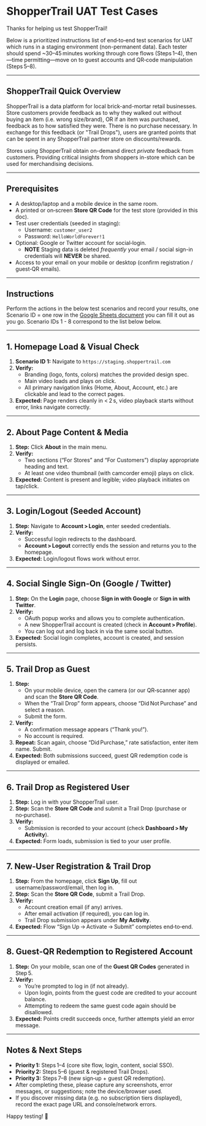 # ShopperTrail UAT Test Cases

Thanks for helping us test ShopperTrail!

Below is a prioritized instructions list of end‑to‑end test scenarios for UAT which runs in a staging environment (non-permanent data).  Each tester should spend ~30–45 minutes working through core flows (Steps 1–4), then—time permitting—move on to guest accounts and QR‑code manipulation (Steps 5–8).

---

## ShopperTrail Quick Overview

ShopperTrail is a data platform for local brick-and-mortar retail businesses. Store customers provide feedback as to why they walked out without buying an item (i.e. wrong size/brand), OR if an item was purchased, feedback as to how satisfied they were. There is no purchase necessary. In exchange for this feedback (or "Trail Drops"), users are granted points that can be spent in any ShopperTrail partner store on discounts/rewards.  

Stores using ShopperTrail obtain on-demand direct *private* feedback from customers. Providing critical insights from shoppers in-store which can be used for merchandising decisions. 

---

## Prerequisites

- A desktop/laptop and a mobile device in the same room.  
- A printed or on‑screen **Store QR Code** for the test store (provided in this doc).  
- Test user credentials (seeded in staging):  
  - Username: `customer_user2`  
  - Password: `HelloWorldForever!1`  
- Optional: Google or Twitter account for social‑login. 
    - **NOTE** Staging data is deleted *frequently* your email / social sign-in credentials will **NEVER** be shared. 
- Access to your email on your mobile or desktop (confirm registration / guest‑QR emails).

---

## Instructions

Perform the actions in the below test scenarios and record your results, one Scenario ID = one row in the [Google Sheets document](https://docs.google.com/spreadsheets/d/1IySh1x6vaiKN3oshc-UBUz5yDCohQTiPNfdR_DzeB7U/edit?usp=sharing) you can fill it out as you go. Scenario IDs 1 - 8 correspond to the list below below. 

---

## 1. Homepage Load & Visual Check

1. **Scenario ID 1:** Navigate to `https://staging.shoppertrail.com`  
2. **Verify:**  
   - Branding (logo, fonts, colors) matches the provided design spec.  
   - Main video loads and plays on click.  
   - All primary navigation links (Home, About, Account, etc.) are clickable and lead to the correct pages.  
3. **Expected:** Page renders cleanly in < 2 s, video playback starts without error, links navigate correctly.

---

## 2. About Page Content & Media

1. **Step:** Click **About** in the main menu.  
2. **Verify:**  
   - Two sections (“For Stores” and “For Customers”) display appropriate heading and text.  
   - At least one video thumbnail (with camcorder emoji) plays on click.  
3. **Expected:** Content is present and legible; video playback initiates on tap/click.

---

## 3. Login/Logout (Seeded Account)

1. **Step:** Navigate to **Account > Login**, enter seeded credentials.  
2. **Verify:**  
   - Successful login redirects to the dashboard.  
   - **Account > Logout** correctly ends the session and returns you to the homepage.  
3. **Expected:** Login/logout flows work without error.

---

## 4. Social Single Sign‑On (Google / Twitter)

1. **Step:** On the **Login** page, choose **Sign in with Google** or **Sign in with Twitter**.  
2. **Verify:**  
   - OAuth popup works and allows you to complete authentication.  
   - A new ShopperTrail account is created (check in **Account > Profile**).  
   - You can log out and log back in via the same social button.  
3. **Expected:** Social login completes, account is created, and session persists.

---

## 5. Trail Drop as Guest

1. **Step:**  
   - On your mobile device, open the camera (or our QR‑scanner app) and scan the **Store QR Code**.  
   - When the “Trail Drop” form appears, choose “Did Not Purchase” and select a reason.  
   - Submit the form.  
2. **Verify:**  
   - A confirmation message appears (“Thank you!”).  
   - No account is required.  
3. **Repeat:** Scan again, choose “Did Purchase,” rate satisfaction, enter item name. Submit.  
4. **Expected:** Both submissions succeed, guest QR redemption code is displayed or emailed.

---

## 6. Trail Drop as Registered User

1. **Step:** Log in with your ShopperTrail user.  
2. **Step:** Scan the **Store QR Code** and submit a Trail Drop (purchase or no‑purchase).  
3. **Verify:**  
   - Submission is recorded to your account (check **Dashboard > My Activity**).  
4. **Expected:** Form loads, submission is tied to your user profile.

---

## 7. New‑User Registration & Trail Drop

1. **Step:** From the homepage, click **Sign Up**, fill out username/password/email, then log in.  
2. **Step:** Scan the **Store QR Code**, submit a Trail Drop.  
3. **Verify:**  
   - Account creation email (if any) arrives.  
   - After email activation (if required), you can log in.  
   - Trail Drop submission appears under **My Activity**.  
4. **Expected:** Flow “Sign Up → Activate → Submit” completes end‑to‑end.

---

## 8. Guest‑QR Redemption to Registered Account

1. **Step:** On your mobile, scan one of the **Guest QR Codes** generated in Step 5.  
2. **Verify:**  
   - You’re prompted to log in (if not already).  
   - Upon login, points from the guest code are credited to your account balance.  
   - Attempting to redeem the same guest code again should be disallowed.  
3. **Expected:** Points credit succeeds once, further attempts yield an error message.

---

## Notes & Next Steps

- **Priority 1:** Steps 1–4 (core site flow, login, content, social SSO).  
- **Priority 2:** Steps 5–6 (guest & registered Trail Drops).  
- **Priority 3:** Steps 7–8 (new sign‑up + guest QR redemption).  
- After completing these, please capture any screenshots, error messages, or suggestions; note the device/browser used.
- If you discover missing data (e.g. no subscription tiers displayed), record the exact page URL and console/network errors.

Happy testing! 🎉  
